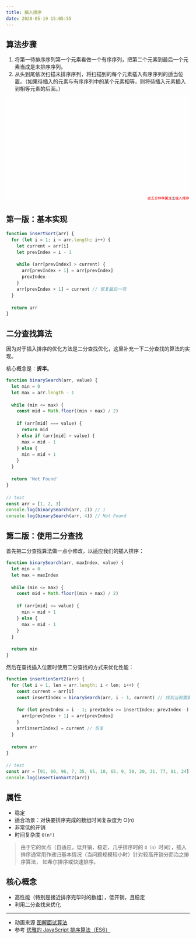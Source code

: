 ```yaml
---
title: 插入排序
date: 2020-05-19 15:05:55
---
```


## 算法步骤

1. 将第一待排序序列第一个元素看做一个有序序列，把第二个元素到最后一个元素当成是未排序序列。
2. 从头到尾依次扫描未排序序列，将扫描到的每个元素插入有序序列的适当位置。（如果待插入的元素与有序序列中的某个元素相等，则将待插入元素插入到相等元素的后面。）

![](../../../assets/algorithm/sort/insertSort.png)

## 第一版：基本实现

```js
function insertSort(arr) {
  for (let i = 1; i < arr.length; i++) {
    let current = arr[i]
    let prevIndex = i - 1

    while (arr[prevIndex] > current) {
      arr[prevIndex + 1] = arr[prevIndex]
      prevIndex--
    }
    arr[prevIndex + 1] = current // 恢复最后一项
  }

  return arr
}
```

## 二分查找算法

因为对于插入排序的优化方法是二分查找优化，这里补充一下二分查找的算法的实现。

核心概念是：**折半**。

```js
function binarySearch(arr, value) {
  let min = 0
  let max = arr.length - 1

  while (min <= max) {
    const mid = Math.floor((min + max) / 2)

    if (arr[mid] === value) {
      return mid
    } else if (arr[mid] > value) {
      max = mid - 1
    } else {
      min = mid + 1
    }
  }

  return 'Not Found'
}

// test
const arr = [1, 2, 3]
console.log(binarySearch(arr, 2)) // 1
console.log(binarySearch(arr, 4)) // Not Found
```

## 第二版：使用二分查找

首先把二分查找算法做一点小修改，以适应我们的插入排序：

```js
function binarySearch(arr, maxIndex, value) {
  let min = 0
  let max = maxIndex

  while (min <= max) {
    const mid = Math.floor((min + max) / 2)

    if (arr[mid] <= value) {
      min = mid + 1
    } else {
      max = mid - 1
    }
  }

  return min
}
```

然后在查找插入位置时使用二分查找的方式来优化性能：

```js
function insertionSort2(arr) {
  for (let i = 1, len = arr.length; i < len; i++) {
    const current = arr[i]
    const insertIndex = binarySearch(arr, i - 1, current) // 找到当前需要插入的 index

    for (let prevIndex = i - 1; prevIndex >= insertIndex; prevIndex--) {
      arr[prevIndex + 1] = arr[prevIndex]
    }
    arr[insertIndex] = current // 恢复
  }

  return arr
}

// test
const arr = [91, 60, 96, 7, 35, 65, 10, 65, 9, 30, 20, 31, 77, 81, 24]
console.log(insertionSort2(arr))
```

## 属性

- 稳定
- 适合场景：对快要排序完成的数组时间复杂度为 O(n)
- 非常低的开销
- 时间复杂度 `O(n²)`

> 由于它的优点（自适应，低开销，稳定，几乎排序时的 `O（n）`时间），插入排序通常用作递归基本情况（当问题规模较小时）针对较高开销分而治之排序算法， 如希尔排序或快速排序。

## 核心概念

- 高性能（特别是接近排序完毕时的数组），低开销，且稳定
- 利用二分查找来优化

---

- 动画来源 [图解面试算法](https://github.com/MisterBooo/LeetCodeAnimation)
- 参考 [优雅的 JavaScript 排序算法（ES6）](https://juejin.im/post/5ab62ec36fb9a028cf326c49)
